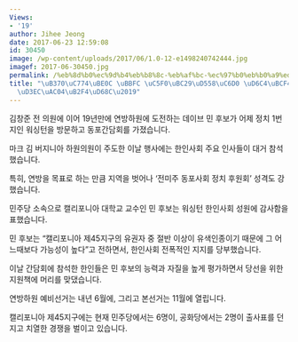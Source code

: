 ```yaml
---
Views:
- '19'
author: Jihee Jeong
date: 2017-06-23 12:59:08
id: 30450
image: /wp-content/uploads/2017/06/1.0-12-e1498240742444.jpg
imagef: 2017-06-30450.jpg
permalink: /%eb%8d%b0%ec%9d%b4%eb%b8%8c-%eb%af%bc-%ec%97%b0%eb%b0%a9%ed%95%98%ec%9b%90-%ed%9b%84%eb%b3%b4-%eb%8f%99%ed%8f%ac%ea%b0%84%eb%8b%b4%ed%9a%8c/
title: "\uB370\uC774\uBE0C \uBBFC \uC5F0\uBC29\uD558\uC6D0 \uD6C4\uBCF4 \u2018\uB3D9\
  \uD3EC\uAC04\uB2F4\uD68C\u2019"
---
```


김창준 전 의원에 이어 19년만에 연방하원에 도전하는 데이브 민 후보가 어제 정치 1번지인 워싱턴을 방문하고 동포간담회를 가졌습니다.

마크 김 버지니아 하원의원이 주도한 이날 행사에는 한인사회 주요 인사들이 대거 참석했습니다.

특히, 연방을 목표로 하는 만큼 지역을 벗어나 ‘전미주 동포사회 정치 후원회’ 성격도 강했습니다.

민주당 소속으로 캘리포니아 대학교 교수인 민 후보는 워싱턴 한인사회 성원에 감사함을 표했습니다.

민 후보는 “캘리포니아 제45지구의 유권자 중 절반 이상이 유색인종이기 때문에 그 어느때보다 가능성이 높다”고 전하면서, 한인사회 전폭적인 지지를 당부했습니다.

이날 간담회에 참석한 한인들은 민 후보의 능력과 자질을 높게 평가하면서 당선을 위한 지원책에 머리를 맞댔습니다.

연방하원 예비선거는 내년 6월에, 그리고 본선거는 11월에 열립니다.

캘리포니아 제45지구에는 현재 민주당에서는 6명이, 공화당에서는 2명이 출사표를 던지고 치열한 경쟁을 벌이고 있습니다.

&nbsp;